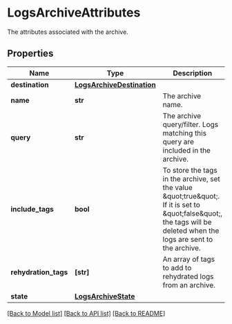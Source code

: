 # LogsArchiveAttributes

The attributes associated with the archive.

## Properties
Name | Type | Description | Notes
------------ | ------------- | ------------- | -------------
**destination** | [**LogsArchiveDestination**](LogsArchiveDestination.md) |  | 
**name** | **str** | The archive name. | 
**query** | **str** | The archive query/filter. Logs matching this query are included in the archive. | 
**include_tags** | **bool** | To store the tags in the archive, set the value \&quot;true\&quot;. If it is set to \&quot;false\&quot;, the tags will be deleted when the logs are sent to the archive. | [optional]  if omitted the server will use the default value of False
**rehydration_tags** | **[str]** | An array of tags to add to rehydrated logs from an archive. | [optional] 
**state** | [**LogsArchiveState**](LogsArchiveState.md) |  | [optional] 

[[Back to Model list]](README.md#documentation-for-models) [[Back to API list]](README.md#documentation-for-api-endpoints) [[Back to README]](README.md)


